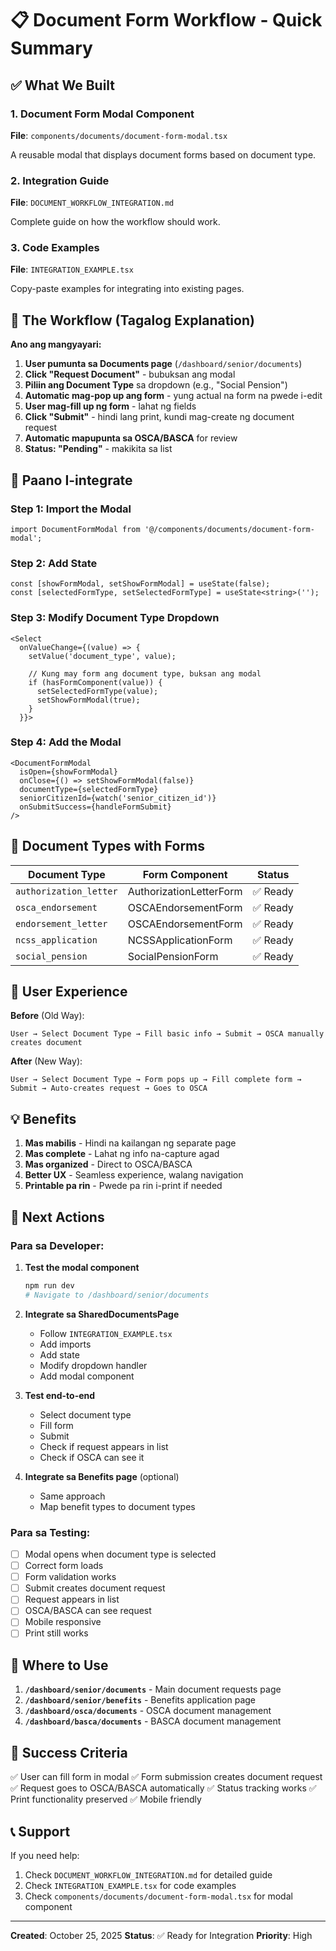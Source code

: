 # 📋 Document Form Workflow - Quick Summary

## ✅ What We Built

### 1. **Document Form Modal Component**
**File**: `components/documents/document-form-modal.tsx`

A reusable modal that displays document forms based on document type.

### 2. **Integration Guide**
**File**: `DOCUMENT_WORKFLOW_INTEGRATION.md`

Complete guide on how the workflow should work.

### 3. **Code Examples**
**File**: `INTEGRATION_EXAMPLE.tsx`

Copy-paste examples for integrating into existing pages.

## 🎯 The Workflow (Tagalog Explanation)

**Ano ang mangyayari:**

1. **User pumunta sa Documents page** (`/dashboard/senior/documents`)
2. **Click "Request Document"** - bubuksan ang modal
3. **Piliin ang Document Type** sa dropdown (e.g., "Social Pension")
4. **Automatic mag-pop up ang form** - yung actual na form na pwede i-edit
5. **User mag-fill up ng form** - lahat ng fields
6. **Click "Submit"** - hindi lang print, kundi mag-create ng document request
7. **Automatic mapupunta sa OSCA/BASCA** for review
8. **Status: "Pending"** - makikita sa list

## 🔧 Paano I-integrate

### Step 1: Import the Modal
```tsx
import DocumentFormModal from '@/components/documents/document-form-modal';
```

### Step 2: Add State
```tsx
const [showFormModal, setShowFormModal] = useState(false);
const [selectedFormType, setSelectedFormType] = useState<string>('');
```

### Step 3: Modify Document Type Dropdown
```tsx
<Select
  onValueChange={(value) => {
    setValue('document_type', value);
    
    // Kung may form ang document type, buksan ang modal
    if (hasFormComponent(value)) {
      setSelectedFormType(value);
      setShowFormModal(true);
    }
  }}>
```

### Step 4: Add the Modal
```tsx
<DocumentFormModal
  isOpen={showFormModal}
  onClose={() => setShowFormModal(false)}
  documentType={selectedFormType}
  seniorCitizenId={watch('senior_citizen_id')}
  onSubmitSuccess={handleFormSubmit}
/>
```

## 📝 Document Types with Forms

| Document Type | Form Component | Status |
|---------------|----------------|--------|
| `authorization_letter` | AuthorizationLetterForm | ✅ Ready |
| `osca_endorsement` | OSCAEndorsementForm | ✅ Ready |
| `endorsement_letter` | OSCAEndorsementForm | ✅ Ready |
| `ncss_application` | NCSSApplicationForm | ✅ Ready |
| `social_pension` | SocialPensionForm | ✅ Ready |

## 🎨 User Experience

**Before** (Old Way):
```
User → Select Document Type → Fill basic info → Submit → OSCA manually creates document
```

**After** (New Way):
```
User → Select Document Type → Form pops up → Fill complete form → Submit → Auto-creates request → Goes to OSCA
```

## 💡 Benefits

1. **Mas mabilis** - Hindi na kailangan ng separate page
2. **Mas complete** - Lahat ng info na-capture agad
3. **Mas organized** - Direct to OSCA/BASCA
4. **Better UX** - Seamless experience, walang navigation
5. **Printable pa rin** - Pwede pa rin i-print if needed

## 🚀 Next Actions

### Para sa Developer:

1. **Test the modal component**
   ```bash
   npm run dev
   # Navigate to /dashboard/senior/documents
   ```

2. **Integrate sa SharedDocumentsPage**
   - Follow `INTEGRATION_EXAMPLE.tsx`
   - Add imports
   - Add state
   - Modify dropdown handler
   - Add modal component

3. **Test end-to-end**
   - Select document type
   - Fill form
   - Submit
   - Check if request appears in list
   - Check if OSCA can see it

4. **Integrate sa Benefits page** (optional)
   - Same approach
   - Map benefit types to document types

### Para sa Testing:

- [ ] Modal opens when document type is selected
- [ ] Correct form loads
- [ ] Form validation works
- [ ] Submit creates document request
- [ ] Request appears in list
- [ ] OSCA/BASCA can see request
- [ ] Mobile responsive
- [ ] Print still works

## 📱 Where to Use

1. **`/dashboard/senior/documents`** - Main document requests page
2. **`/dashboard/senior/benefits`** - Benefits application page
3. **`/dashboard/osca/documents`** - OSCA document management
4. **`/dashboard/basca/documents`** - BASCA document management

## 🎯 Success Criteria

✅ User can fill form in modal
✅ Form submission creates document request
✅ Request goes to OSCA/BASCA automatically
✅ Status tracking works
✅ Print functionality preserved
✅ Mobile friendly

## 📞 Support

If you need help:
1. Check `DOCUMENT_WORKFLOW_INTEGRATION.md` for detailed guide
2. Check `INTEGRATION_EXAMPLE.tsx` for code examples
3. Check `components/documents/document-form-modal.tsx` for modal component

---

**Created**: October 25, 2025
**Status**: ✅ Ready for Integration
**Priority**: High
